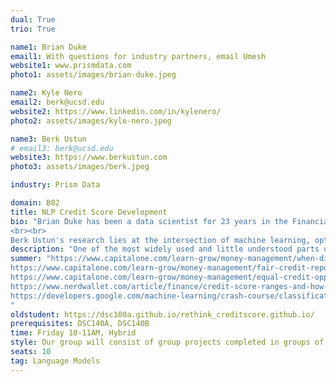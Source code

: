 ```yaml
---
dual: True
trio: True

name1: Brian Duke
email1: With questions for industry partners, email Umesh
website1: www.prismdata.com
photo1: assets/images/brian-duke.jpeg

name2: Kyle Nero
email2: berk@ucsd.edu
website2: https://www.linkedin.com/in/kylenero/
photo2: assets/images/kyle-nero.jpeg

name3: Berk Ustun
# email3: berk@ucsd.edu
website3: https://www.berkustun.com
photo3: assets/images/berk.jpeg

industry: Prism Data

domain: B02
title: NLP Credit Score Development
bio: "Brian Duke has been a data scientist for 23 years in the Financial Services industry.  He has worked at Capital One, FICO, SAS Institute, Accenture, Experian, Petal Card and currently is the Head of Data Science at Prism Data.  A common theme in his work has been translating transactional data into useful scores and analytical insights for use in risk decisioning.  Brian received his BA and MS from the University of California, San Diego and continues to reside in the San Diego area today.  He holds 4 patents and has 12 pending in the United States.
<br><br>
Berk Ustun's research lies at the intersection of machine learning, optimization, and human-centered design. His group develops methods for responsible machine learning in medicine, consumer finance, and the physical sciences. They focus on topics like algorithmic fairness, interpretability, and personalization. Previously, he held research positions at Google and at the Harvard Center for Research on Computation and Society. Berk received a PhD in Computer Science from MIT, and Bachelors degrees in Operations Research and Economics from UC Berkeley."
description: "One of the most widely used and little understood parts of the Financial Services industry is the credit score. In this course, students will work with transactional bank data to build statistical models for the purpose of assessing creditworthiness in the financial services industry. The course will take students through the life of a model development project, from data exploration, through model training and evaluation. Students will have the opportunity to work with both structured and unstructured data as they learn about the process and attributes that go into credit scores. Additionally, students will learn about the importance of model explainability and fairness."
summer: "https://www.capitalone.com/learn-grow/money-management/when-did-credit-scores-start/<br>
https://www.capitalone.com/learn-grow/money-management/fair-credit-reporting-act/<br>
https://www.capitalone.com/learn-grow/money-management/equal-credit-opportunity-act/<br>
https://www.nerdwallet.com/article/finance/credit-score-ranges-and-how-to-improve<br>
https://developers.google.com/machine-learning/crash-course/classification/roc-and-auc#:~:text=An%20ROC%20curve%20(receiver%20operating,False%20Positive%20Rate<br>
"
oldstudent: https://dsc180a.github.io/rethink_creditscore.github.io/
prerequisites: DSC140A, DSC140B
time: Friday 10-11AM, Hybrid
style: Our group will consist of group projects completed in groups of 3-4.  The goal of the course is to eventually build a credit score but we will start by building a transaction categorization model using NLP techniques.  Each week we will talk about techniques that can be applied to the next step in the project.  We will begin by reviewing homework from the previous week and discussing ideas.  Then introduce the next step and talk about what can be done to solve the next step in the problem.  The goal is to introduce students to the model development process in most financial services companies.
seats: 10
tag: Language Models
---
```

